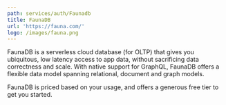 ```yaml
---
path: services/auth/Faunadb
title: FaunaDB
url: 'https://fauna.com/'
logo: /images/fauna.png
---
```

FaunaDB is a serverless cloud database (for OLTP) that gives you ubiquitous, low latency access to app data, without sacrificing data correctness and scale. With native support for GraphQL, FaunaDB offers a flexible data model spanning relational, document and graph models.

FaunaDB is priced based on your usage, and offers a generous free tier to get you started.
